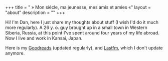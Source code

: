 +++
title = " » Mon siécle, ma jeunesse, mes amis et amies «"
layout = "about"
description = ""
+++

Hi! I'm Dan, here I just share my thoughts about stuff (I wish I'd do it much more regularly).
A 26 y. o. guy brought up in a small town in Western Siberia, Russia, at this point I've spent around four years of my life abroad. Now I live and work in Kansai, Japan.

Here is my [Goodreads](https://www.goodreads.com/kimjonyung) (updated regularly), and [Lastfm](https://www.last.fm/user/kinjonyung), which I don't update anymore.
